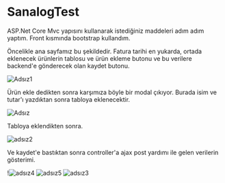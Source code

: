 # SanalogTest

ASP.Net Core Mvc yapısını kullanarak istediğiniz maddeleri adım adım yaptım. Front kısmında bootstrap kullandım.

Öncelikle ana sayfamız bu şekildedir. Fatura tarihi en yukarda, ortada eklenecek ürünlerin tablosu ve ürün ekleme butonu ve bu verilere backend'e gönderecek olan
kaydet butonu.

![Adsız1](https://user-images.githubusercontent.com/50601213/150565068-2fd0f92c-a8cf-48b6-b25d-375d5bd20be2.png)


Ürün ekle dedikten sonra karşımıza böyle bir modal çıkıyor. Burada isim ve tutar'ı yazdıktan sonra tabloya eklenecektir.

![Adsız](https://user-images.githubusercontent.com/50601213/150565136-871927e2-b3ce-46a7-948e-15cff8d40f76.png)

Tabloya eklendikten sonra.

![adsız2](https://user-images.githubusercontent.com/50601213/150565242-4f271da5-3735-42f3-a7f8-e915b9660aaa.png)

Ve kaydet'e bastıktan sonra controller'a ajax post yardımı ile gelen verilerin gösterimi.

!![adsız4](https://user-images.githubusercontent.com/50601213/150565225-10ed049a-e9e9-4f8e-999f-dee843ffb291.png)
![adsız5](https://user-images.githubusercontent.com/50601213/150565211-21d8dcd2-d3e8-4097-bed2-8cfc330e3f66.png)
![adsız3](https://user-images.githubusercontent.com/50601213/150565215-9a985fbc-fe1c-48f5-bb0c-f85c14ceb1ae.png)
